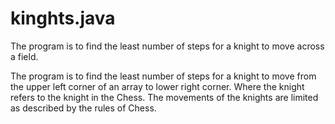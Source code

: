 # kinghts.java

The program is to find the least number of steps for a knight to move across a field.

The program is to find the least number of steps for a knight to move from the upper left corner of an array to lower right corner. Where the knight refers to the knight in the Chess. The movements of the knights are limited as described by the rules of Chess.
